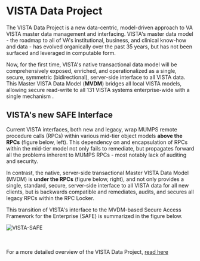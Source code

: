 # VISTA Data Project

The VISTA Data Project is a new data-centric, model-driven approach to VA VISTA master data management and interfacing.  VISTA's master data model - the roadmap to all of VA's institutional, business, and clinical know-how and data - has evolved organically over the past 35 years, but has not been surfaced and leveraged in computable form.  

Now, for the first time, VISTA's native transactional data model will be comprehensively exposed, enriched, and operationalized as a single, secure, symmetric (bidirectional), server-side interface to all VISTA data. This Master VISTA Data Model (__MVDM__) bridges all local VISTA models,  allowing secure read-write to all 131 VISTA systems enterprise-wide with a single mechanism .

##  VISTA's new SAFE Interface
Current VISTA interfaces, both new and legacy, wrap MUMPS remote procedure calls (RPCs) within various mid-tier object models  __above the RPCs__ (figure below, left). This dependency on and encapsulation of RPCs within the mid-tier model not only fails to remediate, but propagates forward all the problems inherent to MUMPS RPCs - most notably lack of auditing and security.

In contrast, the native, server-side transactional Master VISTA Data Model (MVDM) is __under the RPCs__ (figure below, right), and not only provides a single, standard, secure, server-side interface to all VISTA data for all new clients, but is backwards compatible and remediates, audits, and secures all legacy RPCs within the RPC Locker.

This transition of VISTA's interface to the MVDM-based Secure Access Framework for the Enterprise (SAFE) is summarized in the figure below.

![VISTA-SAFE](https://github.com/vistadataproject/documents/blob/master/images/VISTA-SAFE8.png)
<br><br><br>

For a more detailed overview of the VISTA Data Project, [read here](https://github.com/vistadataproject/documents/tree/master/Background)


